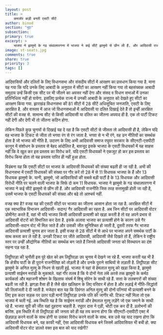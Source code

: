 ```yaml
---
layout: post
title: >
    कमजोर कड़ी बनती एसटी सीटें
author: binod
section: "मुद्दा"
subsection:
primary: true
excerpt: >
    भाजपा ने झामुमो के गढ संथालपरगना में भाजपा ने कई सीटें झामुमो से छीन ली हैं. और आदिवासी राजनीति जिस तरह सत्तामुखी होती जा रही है, उसमें भाजपा के एसटी विधायकों की संख्या और बढे तो आश्चर्य नहीं.
image: st-seats.jpg
comments: true
share: true
priority: 3
tags: []
---
```


आदिवासियों और दलितों के लिए विधानसभा और संसदीय सीटों में आरक्षण का प्रावधान किया गया है. माना यह गया कि यदि उनके लिए आबादी के अनुपात में सीटों का आरक्षण नहीं किया गया तो बहसंख्यक आबादी समुदाय उन्हें किसी एक सीट पर भी जीतने का अवसर नहीं देगा और संसद व विधान सभाओं में उनका प्रतिनिधित्व नहीं हो पायेगा. इसलिए प्रत्येक राज्य में उनकी आबादी के अनुपात को देखते हुए सीटों का आरक्षण किया गया. झारखंड विधानसभा की 81 सीटों में 28 सीटें अधिसूचित जनजाति, एसटी के लिए आरक्षित है. और वास्तव में आज जो विधानसभाओं में आदिवासी या दलित दिखाई देते हैं तो इन्हीं आरक्षित सीटों की वजह से. सामान्य सीट से किसी आदिवासी या दलित का जीतना अपवाद ही है. एक तो पार्टी टिकट नहीं देगी और देगी भी तो जीतना कठिन होगा.

लेकिन पिछले कुछ चुनावों से दिखाई यह दे रहा है कि एसटी सीटों से जीतता तो आदिवासी ही है, लेकिन यदि वह भाजपा के टिकट से जीता तो भगवा रंग से रंग जाता है. भगवा से न भी रंगे, वह उन नीतियों का समर्थक होता है जो भाजपा की नीति है. उदारण के लिए अभी आदिवासी समाज रघुवर सरकार के सीएनटी-एसपीटी कानून में संशोधन के प्रस्ताव से बेहद आंदोलित है, बावजूद इसके भाजपा के एसटी विधायकों में यह साहस नहीं कि वे खुल कर इस प्रस्ताव का विरोध करें. यदि एसटी विधायकों ने एकजुट हो कर इस प्रस्ताव का विरोध किया होता तो यह प्रस्ताव पारित ही नहीं हुआ होता.

विडंबना यह कि एसटी सीटों पर भाजपा के आदिवासी विधायकों की संख्या बढती ही जा रही है. अभी की विधानसभा में एसटी विधायकों की संख्या पर गौर करें तो 28 में से 11 विधायक भाजपा के हैं और 13 विधायक झामुमो के. यानी, झामुमो, जो आदिवासियों की सबसे बड़ी पार्टी है के 13 विधायक और आदिवासी विरोधी नीति पर चलने वाली भाजपा के सिर्फ दो कम 11 विधायक. भाजपा ने झामुमो के गढ संथालपरगना में भाजपा ने कई सीटें झामुमो से छीन ली हैं. और आदिवासी राजनीति जिस तरह सत्तामुखी होती जा रही है, उसमें भाजपा के एसटी विधायकों की संख्या और बढे तो आश्चर्य नहीं.


वजह क्या है?
वजह यह की एसटी सीटों पर भाजपा का जीतना आसान होता जा रहा है. आरक्षित सीटों में एक स्वाभाविक विभाजन आदिवासी- सदान/ गैर आदिवासी का रहता है. अब जिन सीटों पर आदिवासी वोटर डोमीनेट करते हैं, वहां भी यदि भाजपा किसी आदिवासी प्रत्याशी को खड़ा करती है तो वह अपने प्रभाव से आदिवासी वोटरों को विभाजित कर देता है. इसके अलावा भाजपा का प्रत्याशी होने के कारण उसे गैर आदिवासी-सदान वोट भी मिल जाते हैं और उसकी जीत सुनिश्चित हो जाती है, दूसरी तरफ गैर भाजपा आदिवासी प्रत्याशी चुनाव हार जाता है. इसी वजह से 28 सीटों में से आधे पर भाजपा अपने समर्थक पार्टी के साथ कब्जा कर ले रही है. उनकी टिकट पर जीते आदिवासी, आदिवासी जैसे दिखते तो हैं, लेकिन वे राष्ट्रीय स्तर पर उन्हीं औद्योगिक नीतियों का समर्थक बन जाते हैं जिनसे आदिवासी जनता को विस्थापन का दंश सहना पड़ रहा है.


लिट्टीपाड़ा की चुनौती
इस पूरे खेल को हम लिट्टीपाड़ा उप चुनाव में देखने जा रहे हैं. भाजपा करती यह भी है कि क्षेत्रीय पार्टी के ही पुराने राजनीतिज्ञ को तोड़ती है और उनके पुराने साथियों से लड़ाती है. लिट्टीपाड़ा सीट झामुमो के अनिल मुरमू के निधन से खाली हुई. भाजपा ने यहां से हेमलाल मुरमू को खड़ा किया है, झामुमो प्रत्याशी साईमन मरांडी के मुकाबले. यहां गौर तलब है कि ये दोनों नेता लंबे अरसे तक झामुमो के कर्मठ कार्यकर्ता और महाजनी शोषण के खिलाफ संघर्ष में शिबू सोरेन के साथी रहे हैं. सत्ता के तलबगारों की संख्या बढती जा रही है. झगड़ा वैसा ही है जैसे खेत खलिहान के लिए परिवार में होता है और लड़ाई में नीति-सिद्धांतों की तिलांजली दे दी जाती है. मजेदार बात यह कि दिवंगत अनिल मुरमू की दोनों पत्नियां भी प्रत्याशी बनने के लिए इस कदर सड़क पर उतर पड़ी मानों लिट्टीपाड़ा उनके पति की जागीर थी. टिकट नहीं मिला तो एक भाजपा में चली गई. अब स्थिति यह है कि साईमन मरांडी और हेमलाल मुरमू लड़ेंगे जो एक जमाने के साथी रहे हैं. भाजपा यूपी की जीत यहां दुहराना चाहती है. रघुवर दास ने एड़ी, चोटी एक कर दी है. प्रलोभनों की बारिश.
इस स्थिति में तो लिट्टीपाड़ा की जनता को ही यह तय करना होगा कि सीएनटी-एसपीटी एक्ट में छेड़छाड़ करने वालों के साथ होगी या उसका विरोध करने वालों के साथ. बस उसे यह याद रखना होगा कि आदिवासी विधायक बने, यह काफी नहीं, ऐसा आदिवासी विधायक बने जिसमें आदिवासियत भी बची हो. क्या आदिवासी वोटर वोट डालते वक्त इस बात को याद रखेगी?